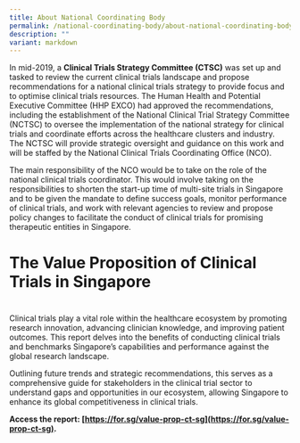 ```yaml
---
title: About National Coordinating Body
permalink: /national-coordinating-body/about-national-coordinating-body/
description: ""
variant: markdown
---
```

In mid-2019, a **Clinical Trials Strategy Committee (CTSC)** was set up and tasked to review the current clinical trials landscape and propose recommendations for a national clinical trials strategy to provide focus and to optimise clinical trials resources. The Human Health and Potential Executive Committee (HHP EXCO) had approved the recommendations, including the establishment of the National Clinical Trial Strategy Committee (NCTSC) to oversee the implementation of the national strategy for clinical trials and coordinate efforts across the healthcare clusters and industry. The NCTSC will provide strategic oversight and guidance on this work and will be staffed by the National Clinical Trials Coordinating Office (NCO). 

The main responsibility of the NCO would be to take on the role of the national clinical trials coordinator. This would involve taking on the responsibilities to shorten the start-up time of multi-site trials in Singapore and to be given the mandate to define success goals, monitor performance of clinical trials, and work with relevant agencies to review and propose policy changes to facilitate the conduct of clinical trials for promising therapeutic entities in Singapore.

# The Value Proposition of Clinical Trials in Singapore
# 
Clinical trials play a vital role within the healthcare ecosystem by promoting research innovation, advancing clinician knowledge, and improving patient outcomes. This report delves into the benefits of conducting clinical trials and benchmarks Singapore’s capabilities and performance against the global research landscape.

Outlining future trends and strategic recommendations, this serves as a comprehensive guide for stakeholders in the clinical trial sector to understand gaps and opportunities in our ecosystem, allowing Singapore to enhance its global competitiveness in clinical trials. 

**Access the report:  [https://for.sg/value-prop-ct-sg](https://for.sg/value-prop-ct-sg).**